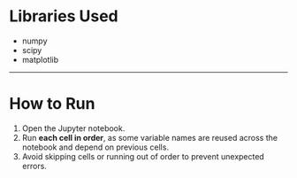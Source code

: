 # Libraries Used  
- numpy  
- scipy  
- matplotlib  

---

# How to Run  
1. Open the Jupyter notebook.  
2. Run **each cell in order**, as some variable names are reused across the notebook and depend on previous cells.  
3. Avoid skipping cells or running out of order to prevent unexpected errors.
